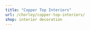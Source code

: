 ```yaml
---
title: "Copper Top Interiors"
url: /chorley/copper-top-interiors/
shop: interior decoration
---
```

